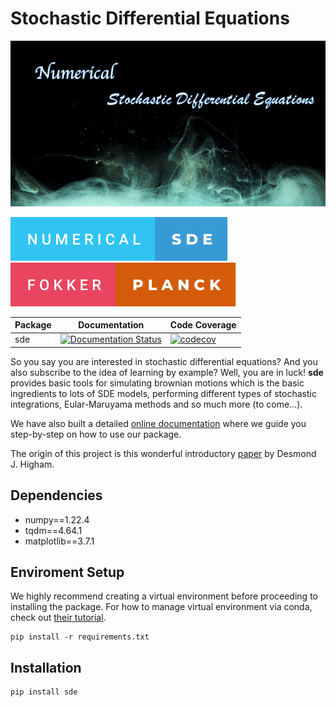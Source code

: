 # Stochastic Differential Equations

![Logo](/assets/logo.png)

![forthebadge](/assets/numerical-sde.svg)
![forthebadge](/assets/fokker-planck.svg)

| Package | Documentation | Code Coverage |
| --- | --- | --- |
| sde |  [![Documentation Status](https://readthedocs.org/projects/sde/badge/?version=latest)](https://sde.readthedocs.io/en/latest/?badge=latest) | [![codecov](https://codecov.io/gh/Yuqiu-Yang/sde/branch/main/graph/badge.svg?token=KW3cp0XJky)](https://codecov.io/gh/Yuqiu-Yang/sde) |

So you say you are interested in stochastic differential equations? And you also subscribe to the idea of learning by example? Well, you are in luck!
<b>sde</b> provides basic tools for simulating brownian motions which is the basic ingredients to lots of SDE models, performing different types of stochastic integrations, Eular-Maruyama methods and so much more (to come...). 

We have also built a detailed [online documentation](https://sde.readthedocs.io/en/latest/) where we guide you step-by-step on how to use our package.

The origin of this project is this wonderful introductory [paper](https://epubs.siam.org/doi/pdf/10.1137/S0036144500378302) by Desmond J. Higham.

## Dependencies
- numpy==1.22.4
- tqdm==4.64.1
- matplotlib==3.7.1

## Enviroment Setup
We highly recommend creating a virtual environment before proceeding to installing the package. For how to manage virtual
environment via conda, check out 
[their tutorial](https://conda.io/projects/conda/en/latest/user-guide/tasks/manage-environments.html#).

```shell
pip install -r requirements.txt
```

## Installation 
```shell
pip install sde
```
